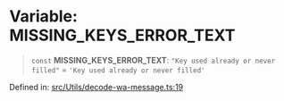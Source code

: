 # Variable: MISSING\_KEYS\_ERROR\_TEXT

> `const` **MISSING\_KEYS\_ERROR\_TEXT**: `"Key used already or never filled"` = `'Key used already or never filled'`

Defined in: [src/Utils/decode-wa-message.ts:19](https://github.com/Fokusdotid/bail/blob/043003e0dc220c8f52aef36f90c7026f3a192427/src/Utils/decode-wa-message.ts#L19)
